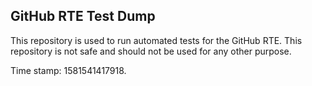 ## GitHub RTE Test Dump

This repository is used to run automated tests for the GitHub RTE.
This repository is not safe and should not be used for any other purpose.

Time stamp: 1581541417918.
